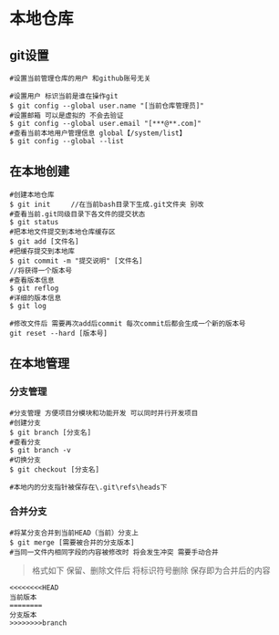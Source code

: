 # 本地仓库 #
## git设置 ##
    #设置当前管理仓库的用户 和github账号无关

	#设置用户 标识当前是谁在操作git
	$ git config --global user.name "[当前仓库管理员]"
	#设置邮箱 可以是虚拟的 不会去验证
	$ git config --global user.email "[***@**.com]"
	#查看当前本地用户管理信息 global【/system/list】
	$ git config --global --list
	
## 在本地创建 ##
	#创建本地仓库
	$ git init     //在当前bash目录下生成.git文件夹 别改
	#查看当前.git同级目录下各文件的提交状态
	$ git status
	#把本地文件提交到本地仓库缓存区
	$ git add [文件名]
	#把缓存提交到本地库
	$ git commit -m "提交说明" [文件名]
	//将获得一个版本号
	#查看版本信息
	$ git reflog
	#详细的版本信息
	$ git log

	#修改文件后 需要再次add后commit 每次commit后都会生成一个新的版本号
	git reset --hard [版本号]
	


## 在本地管理 ##
### 分支管理 ###
	#分支管理 方便项目分模块和功能开发 可以同时并行开发项目
	#创建分支
	$ git branch [分支名]
	#查看分支
	$ git branch -v
	#切换分支
	$ git checkout [分支名]

	#本地内的分支指针被保存在\.git\refs\heads下
	
### 合并分支 ###
	#将某分支合并到当前HEAD（当前）分支上
	$ git merge [需要被合并的分支版本]
	#当同一文件内相同字段的内容被修改时 将会发生冲突 需要手动合并
> 格式如下 保留、删除文件后 将标识符号删除 保存即为合并后的内容
>
	<<<<<<<<HEAD
	当前版本
	========
	分支版本
	>>>>>>>>branch


